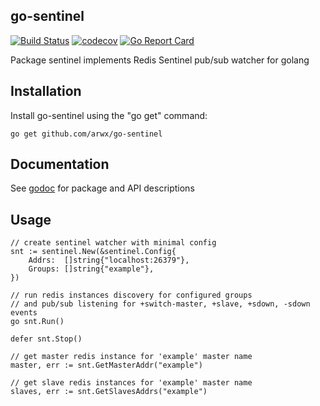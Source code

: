 ## go-sentinel

[![Build Status](https://travis-ci.org/arwx/go-sentinel.svg?branch=master)](https://travis-ci.org/arwx/go-sentinel)
[![codecov](https://codecov.io/gh/arwx/go-sentinel/branch/master/graph/badge.svg)](https://codecov.io/gh/arwx/go-sentinel)
[![Go Report Card](https://goreportcard.com/badge/github.com/arwx/go-sentinel)](https://goreportcard.com/report/github.com/arwx/go-sentinel)

Package sentinel implements Redis Sentinel pub/sub watcher for golang

Installation
------------

Install go-sentinel using the "go get" command:

    go get github.com/arwx/go-sentinel

Documentation
-------------
See [godoc](https://godoc.org/github.com/arwx/go-sentinel) for package and API descriptions

Usage
-----

```golang
// create sentinel watcher with minimal config
snt := sentinel.New(&sentinel.Config{
    Addrs:  []string{"localhost:26379"},
    Groups: []string{"example"},
})

// run redis instances discovery for configured groups
// and pub/sub listening for +switch-master, +slave, +sdown, -sdown events
go snt.Run()

defer snt.Stop()

// get master redis instance for 'example' master name
master, err := snt.GetMasterAddr("example")

// get slave redis instances for 'example' master name
slaves, err := snt.GetSlavesAddrs("example")
```